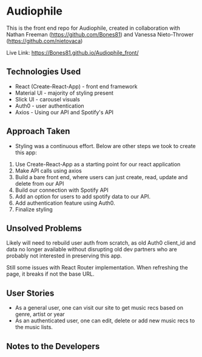 # Audiophile

This is the front end repo for Audiophile, created in collaboration with Nathan Freeman (<https://github.com/Bones81>) and Vanessa Nieto-Thrower (<https://github.com/nietovaca>)

Live Link: <https://Bones81.github.io/Audiophile_front/>

## Technologies Used

* React (Create-React-App) - front end framework
* Material UI - majority of styling present
* Slick UI - carousel visuals
* Auth0 - user authentication
* Axios - Using our API and Spotify's API

## Approach Taken

* Styling was a continuous effort. Below are other steps we took to create this app:

1. Use Create-React-App as a starting point for our react application
2. Make API calls using axios
3. Build a bare front end, where users can just create, read, update and delete from our API
4. Build our connection with Spotify API
5. Add an option for users to add spotify data to our API.
6. Add authentication feature using Auth0.
7. Finalize styling

## Unsolved Problems

Likely will need to rebuild user auth from scratch, as old Auth0 client_id and data no longer available without disrupting old dev partners who are probably not interested in preserving this app.

Still some issues with React Router implementation. When refreshing the page, it breaks if not the base URL.

## User Stories

* As a general user, one can visit our site to get music recs based on genre, artist or year
* As an authenticated user, one can edit, delete or add new music recs to the music lists.

## Notes to the Developers
